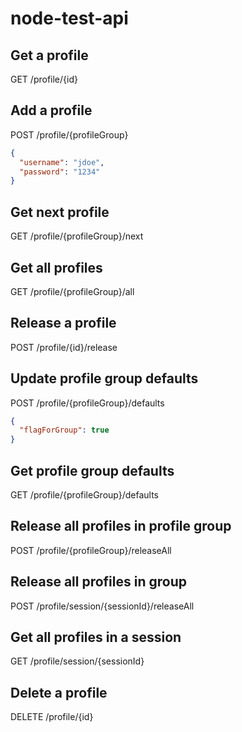 # node-test-api

## Get a profile
GET /profile/{id}

## Add a profile
POST /profile/{profileGroup}
```json
{
  "username": "jdoe",
  "password": "1234"
}
```

## Get next profile
GET /profile/{profileGroup}/next

## Get all profiles
GET /profile/{profileGroup}/all

## Release a profile
POST /profile/{id}/release

## Update profile group defaults
POST /profile/{profileGroup}/defaults

```json
{
  "flagForGroup": true
}
```

## Get profile group defaults
GET /profile/{profileGroup}/defaults

## Release all profiles in profile group
POST /profile/{profileGroup}/releaseAll

## Release all profiles in group
POST /profile/session/{sessionId}/releaseAll

## Get all profiles in a session
GET /profile/session/{sessionId}

## Delete a profile
DELETE /profile/{id}
